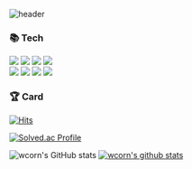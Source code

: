 ![header](https://capsule-render.vercel.app/api?type=waving&text=Dongseok's%20Github&fontColor=ffffff&fontSize=70&animation=fadeIn&height=180)
### 📚 Tech
<p>
<img src="https://img.shields.io/badge/-Java-344CB7?style=flat-plastic&logo=Java&logoColor=white"/>
<img src="https://img.shields.io/badge/Spring-6DB33F?style=flat-square&logo=Spring&logoColor=FFFFFF">
<img src="https://img.shields.io/badge/SpringBoot-6DB33F?style=flat-square&logo=SpringBoot&logoColor=FFFFFF">
<img src="https://img.shields.io/badge/AWS-232F3E?style=flat-square&logo=Amazon%20AWS&logoColor=white"/><br/>
<img src="https://img.shields.io/badge/Firebase-FFCA28?style=flat-square&logo=Firebase&logoColor=FFFFFF"/>
<img src="https://img.shields.io/badge/MySQL-4479A1?style=flat-square&logo=MySQL&logoColor=FFFFFF"/>
<img src="https://img.shields.io/badge/-Redis-F58840?style=flat-plastic&logo=Redis&logoColor=white"/>
<img src="https://img.shields.io/badge/-Docker-1597E5?style=flat-plastic&logo=Docker&logoColor=white"/>
</p>

### 🏆 Card 
<p>
  
[![Hits](https://hits.seeyoufarm.com/api/count/incr/badge.svg?url=https%3A%2F%2Fgithub.com%2Fwcorn)](https://hits.seeyoufarm.com)

[![Solved.ac Profile](http://mazassumnida.wtf/api/v2/generate_badge?boj=alphaka)](https://solved.ac/alphaka/)

![wcorn's GitHub stats](https://github-readme-stats.vercel.app/api?username=wcorn&show_icons=true&theme=radical)
[![wcorn's github stats](https://github-readme-stats.vercel.app/api/top-langs/?username=wcorn&show_icons=true&hide_border=true&title_color=004386&icon_color=004386&layout=compact)](https://github.com/wcorn)

</p>
